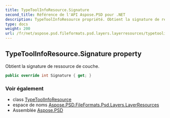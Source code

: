 ```yaml
---
title: TypeToolInfoResource.Signature
second_title: Référence de l'API Aspose.PSD pour .NET
description: TypeToolInfoResource propriété. Obtient la signature de ressource de couche.
type: docs
weight: 200
url: /fr/net/aspose.psd.fileformats.psd.layers.layerresources/typetoolinforesource/signature/
---
```

## TypeToolInfoResource.Signature property

Obtient la signature de ressource de couche.

```csharp
public override int Signature { get; }
```

### Voir également

* class [TypeToolInfoResource](../)
* espace de noms [Aspose.PSD.FileFormats.Psd.Layers.LayerResources](../../typetoolinforesource/)
* Assemblée [Aspose.PSD](../../../)


